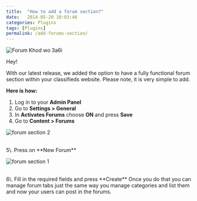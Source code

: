 ```yaml
---
title:  "How to add a forum section?"
date:   2014-05-20 10:03:46
categories: Plugins
tags: [Plugins]
permalink: /add-forums-section/
---
```

![Forum   Khod wo 3a6i](http://open-classifieds.com/wp-content/uploads/2014/05/Forum-Khod-wo-3a6i.png)

Hey! 

With our latest release, we added the option to have a fully functional forum section within your classifieds website. Please note, it is very simple to add. 

**Here is how:** 

1. Log in to your **Admin Panel** 
2. Go to **Settings > General** 
3. In **Activates Forums** choose **ON** and press **Save** 
4. Go to **Content > Forums** 

![forum section 2](http://open-classifieds.com/wp-content/uploads/2014/05/forum-section-2.png) 

<br>
5\. Press on **New Forum** 

![forum section 1](http://open-classifieds.com/wp-content/uploads/2014/05/forum-section-1.png) 

<br>
6\. Fill in the required fields and press **Create** Once you do that you can manage forum tabs just the same way you manage categories and list them and now your users can post in the forums.


